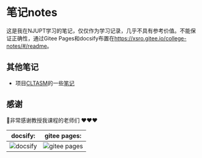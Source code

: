 # 笔记notes

这是我在NJUPT学习的笔记，仅仅作为学习记录，几乎不具有参考价值。不能保证正确性，通过Gitee Pages和docsify布置在<https://xsro.gitee.io/college-notes/#/readme>。

## 其他笔记

- 项目[CLTASM](https://gitee.com/xsro/CLTASM)的一些[笔记](https://xsro.gitee.io/cltasm/#/)

## 感谢

:cherry_blossom:非常感谢教授我课程的老师们 :heart::heart::heart:

|docsify: |gitee pages:|
|-------|-------|
|![docsify](https://docsify.js.org/_media/icon.svg)| ![gitee pages](https://gitee.com/static/images/logo-en.svg)|

